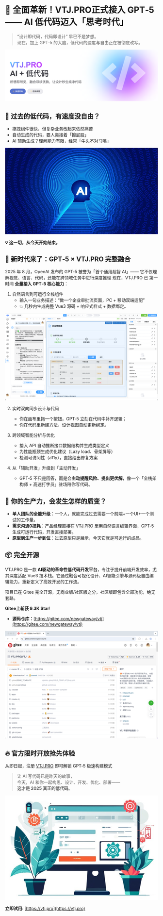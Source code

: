 # 🚀 全面革新！VTJ.PRO正式接入 GPT‑5 —— AI 低代码迈入「思考时代」

> “设计即代码，代码即设计” 早已不是梦想。<br/>
> 现在，加上 GPT‑5 的大脑，低代码的速度与自由正在被彻底改写。

![](../assets/news/gpt-1.png)

## 🧨 过去的低代码，有速度没自由？

- 拖拽组件很快，但复杂业务改起来依然痛苦
- 自动生成的代码，要人类接着「擦屁股」
- AI 辅助生成？理解能力有限，经常「牛头不对马嘴」

![](../assets/news/gpt-2.png)

**💡 这一切，从今天开始结束。**

## 🤖 新时代来了：GPT‑5 × VTJ.PRO 完整融合

2025 年 8 月，OpenAI 发布的 GPT‑5 被誉为「首个通用超智 AI」——
它不仅理解视觉、语言、代码，还能在跨领域任务中进行深度推理
现在，VTJ.PRO 已 第一时间 **全量接入 GPT‑5 核心能力**：

1. 自然语言到可运行全栈组件
   - 输入一句业务描述：“做一个企业审批流页面，PC + 移动双端适配”
   - 💥 几秒内生成完整 Vue3 源码 + 响应式样式 + 数据绑定。

![](../assets/news/gpt.png)

2. 实时双向同步设计与代码
   - 你在画布里拖一个按钮，GPT‑5 立刻在代码中补齐逻辑；
   - 你在代码里新建方法，设计视图自动更新绑定。

3. 跨领域智能分析与优化
   - 接入 API 自动推断接口数据结构并生成类型定义
   - 为性能瓶颈生成优化建议（Lazy load、骨架屏等）
   - 检测可访问性（a11y），直接给出修复方案

4. 从「辅助开发」升级到「主动开发」
   - GPT‑5 不只是回答，而是会**主动提醒风险、提出更优解**，像一个「全栈架构师 + 高速打字员」驻场陪你写代码。

## 🎯 你的生产力，会发生怎样的质变？

- **单人团队的全能升级**：一个人，就能完成过去需要一个前端+一个UI+一个测试的工作量。
- **需求沟通0损耗**：产品经理直接在 VTJ.PRO 里用自然语言编辑界面，GPT‑5 生成可运行代码，开发直接部署。
- **原型到生产一步到位**：过去原型只是展示，今天它就是可运行的成品。

## 📦 完全开源

VTJ.PRO 是一款 **AI驱动的革命性低代码开发平台**，专注于提升前端开发效率，尤其深度适配 Vue3 技术栈。它通过融合可视化设计、AI智能引擎与源码级自由编辑能力，重新定义了高效开发的工作流。

项目已在 Gitee 完全开源，无商业版/社区版之分，社区版即包含全部功能，绝无套路。

**Gitee上斩获 9.3K Star**!

- **源码仓库：**[https://gitee.com/newgateway/vtj](https://gitee.com/newgateway/vtj)

![](../assets/news/gitee.png)

## 🔥 官方限时开放抢先体验

从即日起，注册 [VTJ.PRO](https://lcdp.vtj.pro/) 即可解锁 GPT‑5 极速构建模式

> 让 AI 写代码已是昨天的故事，<br/>
> 今天，AI 和你一起构思、设计、开发、优化、部署——<br/>
> **这才是 2025 真正的低代码**。

![](../assets/news/gpt-3.png)

**立即试用**: [https://vtj.pro](https://vtj.pro)
